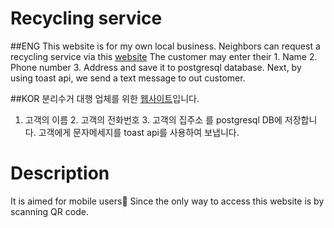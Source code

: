 # Recycling service
##ENG
This website is for my own local business. 
Neighbors can request a recycling service via this <a href="recycling-service.herokuapp.com">website</a>
The customer may enter their 1. Name 2. Phone number 3. Address and save it to postgresql database.
Next, by using toast api, we send a text message to out customer.

##KOR
분리수거 대행 업체를 위한 <a href="recycling-service.herokuapp.com">웹사이트</a>입니다. 
1. 고객의 이름 2. 고객의 전화번호 3. 고객의 집주소 를 postgresql DB에 저장합니다.
고객에게 문자메세지를 toast api를 사용하여 보냅니다.

# Description
It is aimed for mobile users:iphone: Since the only way to access this website is by scanning QR code.
